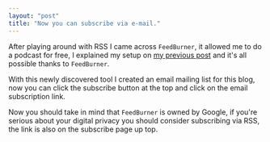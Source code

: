 ```yaml
---
layout: "post"
title: "Now you can subscribe via e-mail."
---
```


After playing around with RSS I came across `FeedBurner`<!--more-->, it allowed me to do a podcast for free, I explained my setup on [my previous post][1] and it's all possible thanks to `FeedBurner`.

[1]: https://alex-esc.github.io/posts/i-get-podcast-rss-now.html

With this newly discovered tool I created an email mailing list for this blog, now you can click the subscribe button at the top and click on the email subscription link.

Now you should take in mind that `FeedBurner` is owned by Google, if you're serious about your digital privacy you should consider subscribing via RSS, the link is also on the subscribe page up top.
